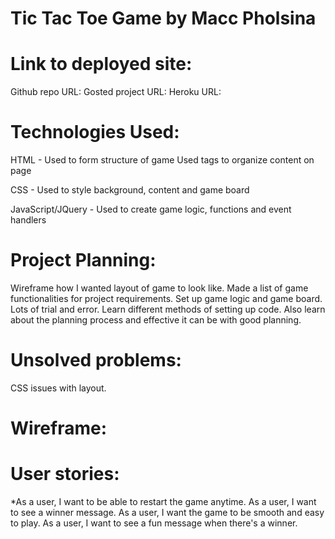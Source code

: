 # Tic Tac Toe Game by Macc Pholsina

# Link to deployed site:
Github repo URL: <a href="https://github.com/maccode421/tic-tac-toe-game"></a>
Gosted project URL: <a href="https://maccode421.github.io/tic-tac-toe-game/"></a>
Heroku URL: <a href="https://aqueous-atoll-85096.herokuapp.com/"></a>

# Technologies Used:
HTML - Used to form structure of game
Used tags to organize content on page

CSS - Used to style background, content and game board

JavaScript/JQuery - Used to create game logic, functions and event handlers

# Project Planning:
Wireframe how I wanted layout of game to look like.
Made a list of game functionalities for project requirements. Set up game logic and game board. Lots of trial and error. Learn different methods of setting up code. Also learn about the planning process and effective it can be with good planning.

# Unsolved problems:
CSS issues with layout.

# Wireframe:
<a href="https://ga-students.slack.com/files/maccode/F6PJKD8LF/20170813_232002.jpg"></a>

# User stories:
*As a user, I want to be able to restart the game anytime.
As a user, I want to see a winner message.
As a user, I want the game to be smooth and easy to play.
As a user, I want to see a fun message when there's a winner.
